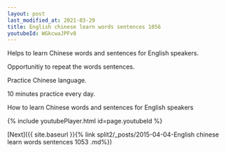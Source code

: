 ```yaml
---
layout: post
last_modified_at: 2021-03-29
title: English chinese learn words sentences 1056 
youtubeId: WGkcwaJPFv8
---
```

 
 
Helps to learn Chinese words and sentences for English speakers.

Opportunitiy to repeat the words sentences. 

Practice Chinese language. 
 
10 minutes practice every day. 
 
How to learn Chinese words and sentences for English speakers 
 
{% include youtubePlayer.html id=page.youtubeId %}
 
 
[Next]({{ site.baseurl }}{% link  split2/_posts/2015-04-04-English chinese learn words sentences 1053 .md%})
 
